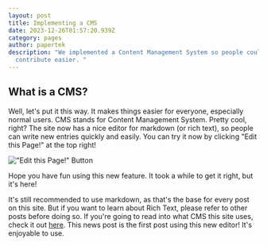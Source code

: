 ```yaml
---
layout: post
title: Implementing a CMS
date: 2023-12-26T01:57:20.939Z
category: pages
author: papertek
description: "We implemented a Content Management System so people could
  contribute easier. "
---
```

## What is a CMS?

Well, let's put it this way. It makes things easier for everyone, especially normal users. CMS stands for Content Management System. Pretty cool, right? The site now has a nice editor for markdown (or rich text), so people can write new entries quickly and easily. You can try it now by clicking "Edit this Page!" at the top right!

!["Edit this Page!" Button](/assets/images/uploads/editpage.png "\"Edit this Page!\" Button")

Hope you have fun using this new feature. It took a while to get it right, but it's here! 

It's still recommended to use markdown, as that's the base for every post on this site. But if you want to learn about Rich Text, please refer to other posts before doing so. If you're going to read into what CMS this site uses, check it out [here](https://decapcms.org/). This news post is the first post using this new editor! It's enjoyable to use.